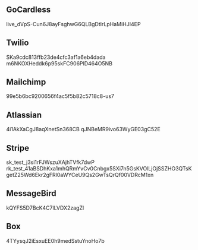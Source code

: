 ## GoCardless
live_dVpS-Cun6J8ayFsghwG6QLBgDtIrLpHaMiHJI4EP

## Twilio
SKa9cdc813ffb23de4cfc3af1a6eb4dada
m6NKOXHeddk6p95skFC906PlD464O5NB

## Mailchimp
99e5b6bc9200656f4ac5f5b82c5718c8-us7

## Atlassian
4i1AkXaCgJ8aqXnetSn368CB
qJNBeMR9ivo63WyGE03gC52E

## Stripe
sk_test_j3si1rFJWszuXAjhTVfk7dwP
rk_test_41aBSDhKxa1mhQRmYvCv0Cnbgx5SXi7n5GsKVOlLjOjSSZHO3QTsKgetZ25Wd6Ekr2gFRl0aWYCeU9Qs2GwTsQrQf00VDRcM1xn

## MessageBird
kQYFS5D7BcK4C7lLVDX2zagZl

## Box
4TYysqJ2iEsxuEE0h9medSstuYnoHo7b
